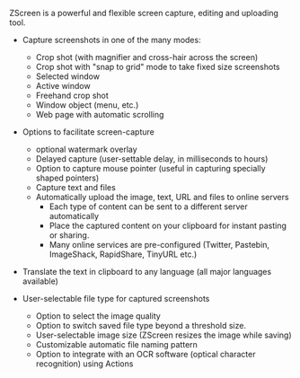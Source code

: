 ZScreen is a powerful and flexible screen capture, editing and uploading tool.

  * Capture screenshots in one of the many modes:
    * Crop shot (with magnifier and cross-hair across the screen)
    * Crop shot with "snap to grid" mode to take fixed size screenshots
    * Selected window
    * Active window
    * Freehand crop shot
    * Window object (menu, etc.)
    * Web page with automatic scrolling

  * Options to facilitate screen-capture
    * optional watermark overlay
    * Delayed capture (user-settable delay, in milliseconds to hours)
    * Option to capture mouse pointer (useful in capturing specially shaped pointers)
    * Capture text and files
    * Automatically upload the image, text, URL and files to online servers
      * Each type of content can be sent to a different server automatically
      * Place the captured content on your clipboard for instant pasting or sharing.
      * Many online services are pre-configured (Twitter, Pastebin, ImageShack, RapidShare, TinyURL etc.)

  * Translate the text in clipboard to any language (all major languages available)

  * User-selectable file type for captured screenshots
    * Option to select the image quality
    * Option to switch saved file type beyond a threshold size.
    * User-selectable image size (ZScreen resizes the image while saving)
    * Customizable automatic file naming pattern
    * Option to integrate with an OCR software (optical character recognition) using Actions